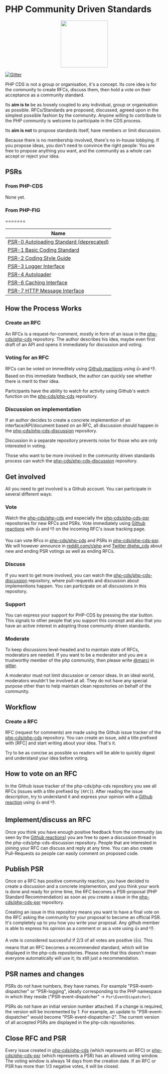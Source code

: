 # PHP Community Driven Standards

<p align="center">
<img src="https://avatars3.githubusercontent.com/u/19323243?v=3&s=300" width="150" />
</p>

[![Gitter](https://badges.gitter.im/php-cds/php-cds.svg)](https://gitter.im/php-cds/php-cds?utm_source=badge&utm_medium=badge&utm_campaign=pr-badge)

PHP CDS is not a group or organisation, it's a concept. Its core idea is for the community to create RFCs,
discuss them, then hold a vote on their acceptance as a community standard.

Its **aim is to** be as loosely coupled to any individual, group or organisation as possible.
RFCs/Standards are proposed, discussed, agreed upon in the simplest possible fashion by the community.
Anyone willing to contribute to the PHP community is welcome to participate in the CDS process.

Its **aim is not** to propose standards itself, have members or limit discussion.

Because there is no membership involved, there's no in-house lobbying. If you propose ideas, you don't need
to convince the right people: You are free to propose anything you want, and the community as a whole can accept or reject your idea. 

## PSRs

### From PHP-CDS

None yet.

### From PHP-FIG
=======

|  Name|
|------|
| [PSR-0 Autoloading Standard (deprecated)](https://github.com/php-fig/fig-standards/blob/master/accepted/PSR-0.md)
| [PSR-1 Basic Coding Standard](https://github.com/php-fig/fig-standards/blob/master/accepted/PSR-1-basic-coding-standard.md)
| [PSR-2 Coding Style Guide](https://github.com/php-fig/fig-standards/blob/master/accepted/PSR-2-coding-style-guide.md)
| [PSR-3 Logger Interface](https://github.com/php-fig/fig-standards/blob/master/accepted/PSR-3-logger-interface.md)
| [PSR-4 Autoloader](https://github.com/php-fig/fig-standards/blob/master/accepted/PSR-4-autoloader.md)
| [PSR-6 Caching Interface](https://github.com/php-fig/fig-standards/blob/master/accepted/PSR-6-cache.md)
| [PSR-7 HTTP Message Interface](https://github.com/php-fig/fig-standards/blob/master/accepted/PSR-7-http-message.md)


## How the Process Works

### Create an RFC

An RFCs is a request-for-comment, mostly in form of an issue in the [php-cds/php-cds](https://github.com/php-cds/php-cds/issues/new) repository.
The author describes his idea, maybe even first draft of an API and opens it immediately for discussion and voting.

### Voting for an RFC

RFCs can be voted on immeditely using [Github reactions](https://github.com/blog/2119-add-reactions-to-pull-requests-issues-and-comments)
using :+1: and :-1:. Based on this immediate feedback, the author can quickly see whether there is merit to their idea.

Participants have the ability to watch for activity using Github's watch function on the [php-cds/php-cds](https://github.com/php-cds/php-cds) repository.

### Discussion on implementation

If an author decides to create a concrete implemention of an interface/API/document based on an RFC,
all discussion should happen in the [php-cds/php-cds-discussion](https://github.com/php-cds/php-cds-discussion) repository.

Discussion in a separate repository prevents noise for those who are only interested in voting.

Those who want to be more involved in the community driven standards process can watch the [php-cds/php-cds-discussion](https://github.com/php-cds/php-cds-discussion) repository.

## Get involved

All you need to get involved is a Github account. You can participate in several different ways:

### Vote

Watch the [php-cds/php-cds](https://github.com/php-cds/php-cds/watchers) and especially the [php-cds/php-cds-psr](https://github.com/php-cds/php-cds-psr) repositories for new RFCs and PSRs. Vote immediately using [Github reactions](https://github.com/blog/2119-add-reactions-to-pull-requests-issues-and-comments)
with :+1: and :-1: on the incoming RFC's issue tracking page.

You can vote RFcs in [php-cds/php-cds](https://github.com/php-cds/php-cds) and PSRs in [php-cds/php-cds-psr](https://github.com/php-cds/php-cds-psr). We will however announce in [reddit.com/r/php](https://www.reddit.com/r/PHP/) and [Twitter @php_cds](https://twitter.com/php_cds) about new and ending PSR votings as well as ending RFCs.

### Discuss

If you want to get more involved, you can watch the [php-cds/php-cds-discussion](https://github.com/php-cds/php-cds-discussion) repository, where pull-requests and discussion about implementions happen. You can participate on all discussions in this repository.

### Support

You can express your support for PHP-CDS by pressing the star button. This signals to other people that you support this concept and also that you have an active interest in adopting those community driven standards.

### Moderate

To keep discussions level-headed and to maintain state of RFCs, moderators are needed. If you want to be a moderator and you are a trustworthy member of the php community, then please write [@marcj](https://github.com/marcj) in [gitter](https://gitter.im/php-cds/php-cds).

A moderator must not limit discussion or censor ideas. In an ideal world, moderators wouldn't be involved at all. They do not have any special
purpose other than to help maintain clean repositories on behalf of the community.

## Workflow

### Create a RFC

RFC (request for comments) are made using the Github issue tracker of the [php-cds/php-cds](https://github.com/php-cds/php-cds/issues) repository. You can create an issue, add a title prefixed with [RFC] and
start writing about your idea. That's it.

Try to be as concise as possible so readers will be able to quickly digest and understand your idea before voting.

## How to vote on an RFC

In the Github issue tracker of the php-cds/php-cds repository you see all RFCs (issues with a title prefixed by `[RFC]`).
After reading the issue description, try to understand it and express your opinion with a [Github reaction](https://github.com/blog/2119-add-reactions-to-pull-requests-issues-and-comments)
using :+1: and :-1:.

## Implement/discuss an RFC

Once you think you have enough positive feedback from the community (as seen by the [Github reactions](https://github.com/blog/2119-add-reactions-to-pull-requests-issues-and-comments))
you are free to open a discussion thread in the php-cds/php-cds-discussion repository. People that are interested in joining
your RFC can discuss and reply at any time. You can also create Pull-Requests so people can easily comment on proposed code.

## Publish PSR

Once on a RFC has positive community reaction, you have decided to create a discussion and a concrete implemention, and you think your work is
done and ready for prime time, the RFC becomes a PSR-proposal (PHP Standard Recommendation) as soon as you create a issue in the
[php-cds/php-cds-psr](https://github.com/php-cds/php-cds-psr) repository.

Creating an issue in this repository means you want to have a final vote on the RFC asking the community for your proposal to become an official PSR.
It's completely up to you how you write your proposal. Any github member is able to express his opinion as a comment or as a vote using :+1: and :-1:.

A vote is considered successful if 2/3 of all votes are positive (:+1:). This means that an RFC becomes a recommended standard, which will be displayed in the php-cds repositories. Please note that this doesn't mean everyone automatically will use it; its still just
a recommendation.

## PSR names and changes

PSRs do not have numbers, they have names. For example "PSR-event-dispatcher" or "PSR-logging", ideally corresponding to the PHP
namespace in which they reside ("PSR-event-dispatcher" -> `Psr\EventDispatcher`).

PSRs do not have an initial version number attached. If a change is required, the version will be incremented by 1.
For example, an update to "PSR-event-dispatcher" would become "PSR-event-dispatcher-2".
The current version of all accepted PSRs are displayed in the php-cds repositories.

## Close RFC and PSR

Every issue created in [php-cds/php-cds](https://github.com/php-cds/php-cds) (which represents an RFC) or [php-cds/php-cds-psr](https://github.com/php-cds/php-cds-psr) (which represents a PSR) has an allowed voting window. The voting window is always 14 days from the creation date. If an RFC or PSR has more than 1/3 negative votes, it will be closed.

